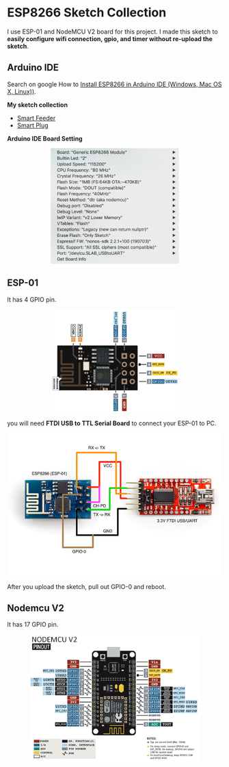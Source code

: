 # ESP8266 Sketch Collection

I use ESP-01 and NodeMCU V2 board for this project. I made this sketch to **easily configure wifi connection, gpio, and timer without re-upload the sketch**.

## Arduino IDE

Search on google How to [Install ESP8266 in Arduino IDE (Windows, Mac OS X, Linux))](https://www.google.com/search?q=Install+ESP8266+in+Arduino+IDE+(Windows%2C+Mac+OS+X%2C+Linux)&oq=Install+ESP8266+in+Arduino+IDE+(Windows%2C+Mac+OS+X%2C+Linux)&aqs=chrome..69i57j69i60.567j0j9&sourceid=chrome&ie=UTF-8).

**My sketch collection**

- [Smart Feeder](https://github.com/ariyanki/esp8266/tree/master/feeding_timer)
- [Smart Plug](https://github.com/ariyanki/esp8266/tree/master/smart_plug)

**Arduino IDE Board Setting**
<p align="center">
  <img src="https://raw.githubusercontent.com/ariyanki/esp8266/master/Docs/image/board-setting.png" width="300">
</p>


## ESP-01

It has 4 GPIO pin.

<p align="center">
  <img src="https://raw.githubusercontent.com/ariyanki/esp8266/master/Docs/image/esp-01-pinout.png" width="300">
</p>

you will need **FTDI USB to TTL Serial Board** to connect your ESP-01 to PC.

<p align="center">
  <img src="https://raw.githubusercontent.com/ariyanki/esp8266/master/Docs/image/esp-01-ftdi.jpg" width="500">
</p>

After you upload the sketch, pull out GPIO-0 and reboot.

## Nodemcu V2

It has 17 GPIO pin.

<p align="center">
  <img src="https://raw.githubusercontent.com/ariyanki/esp8266/master/Docs/image/nodemcu-pinout.png" width="400">
</p>

